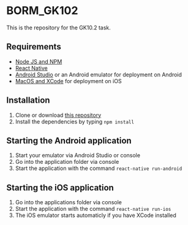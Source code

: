 # BORM_GK102
This is the repository for the GK10.2 task.

## Requirements
- [Node JS and NPM](https://docs.npmjs.com/getting-started/installing-node)
- [React Native](https://facebook.github.io/react-native/)
- [Android Studio](https://developer.android.com/studio/index.html) or an Android emulator for deployment on Android
- [MacOS and XCode](https://developer.apple.com/xcode/) for deployment on iOS
## Installation
1. Clone or download [this repository](https://github.com/fscopulovic-tgm/borm-aufgabe)
2. Install the dependencies by typing `npm install`
## Starting the Android application
1. Start your emulator via Android Studio or console
2. Go into the application folder via console
3. Start the application with the command `react-native run-android`
## Starting the iOS application
1. Go into the applications folder via console
2. Start the application with the command `react-native run-ios`
3. The iOS emulator starts automaticly if you have XCode installed

